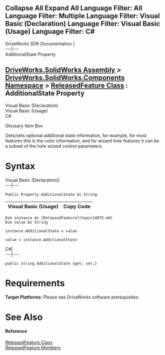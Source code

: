 Collapse All Expand All Language Filter: All  Language Filter: Multiple  Language Filter: Visual Basic (Declaration) Language Filter: Visual Basic (Usage) Language Filter: C#  
---  
DriveWorks SDK Documentation  |   
---|---  
AdditionalState Property   
  
[DriveWorks.SolidWorks Assembly](topic13342.md) > [DriveWorks.SolidWorks.Components Namespace](topic13925.md) > [ReleasedFeature Class](topic14875.md) : AdditionalState Property  
---  
  
Visual Basic (Declaration)    
Visual Basic (Usage)    
C# 

Glossary Item Box

Gets/sets optional additional state information, for example, for most features this is the color information, and for wizard hole features it can be a subset of the hole wizard control parameters. 

# Syntax

Visual Basic (Declaration)|   
---|---  
      
    
    Public Property AdditionalState As String  
  
Visual Basic (Usage)| Copy Code  
---|---  
      
    
    Dim instance As [ReleasedFeature](topic14875.md)
    Dim value As String
     
    instance.AdditionalState = value
     
    value = instance.AdditionalState  
  
C#|   
---|---  
      
    
    public string AdditionalState {get; set;}  
  
# Requirements

**Target Platforms:** Please see DriveWorks software prerequisites.

# See Also

#### Reference

[ReleasedFeature Class](topic14875.md)   
[ReleasedFeature Members](topic14876.md)


